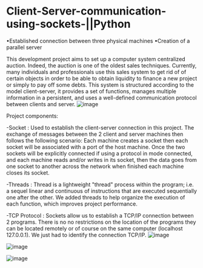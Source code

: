 # Client-Server-communication-using-sockets-||Python 
•Established connection between three physical machines
•Creation of a parallel server

This development project aims to set up a computer system
centralized auction.
Indeed, the auction is one of the oldest sales techniques. Currently,
many individuals and professionals use this sales system to get rid of
of certain objects in order to be able to obtain liquidity to finance a new project or
simply to pay off some debts. This system is structured according to the model
client-server, it provides a set of functions, manages multiple information in a
persistent, and uses a well-defined communication protocol between clients and server.
![image](https://user-images.githubusercontent.com/60547288/159450185-28e281ca-b0ec-4ef2-a878-a197713a8fdd.png)

Project components:

-Socket :
Used to establish the client-server connection in this project.
The exchange of messages between the 2 client and server machines then follows the following scenario:
Each machine creates a socket then each socket will be associated with a port of the host machine.
Once the two sockets will be explicitly connected if using a protocol in mode
connected, and each machine reads and/or writes in its socket, then the data goes from one socket
to another across the network when finished each machine closes its socket.

-Threads :
Thread is a lightweight "thread" process within the program; i.e. a sequel
linear and continuous of instructions that are executed sequentially one after the other.
We added threads to help organize the execution of each function, which
improves project performance.

-TCP Protocol :
Sockets allow us to establish a TCP/IP connection between 2 programs. There is no
no restrictions on the location of the programs they can be located remotely or
of course on the same computer (localhost 127.0.0.1). We just had to identify the connection
TCP/IP.
![image](https://user-images.githubusercontent.com/60547288/159450879-b83133f9-8032-4f06-9eaa-7010aeaab318.png)

![image](https://user-images.githubusercontent.com/60547288/159450961-251a9e91-3746-4c14-a572-23d3f8e16527.png)

![image](https://user-images.githubusercontent.com/60547288/159451030-39d553f2-539d-47e5-a641-453c4d57dfa7.png)




